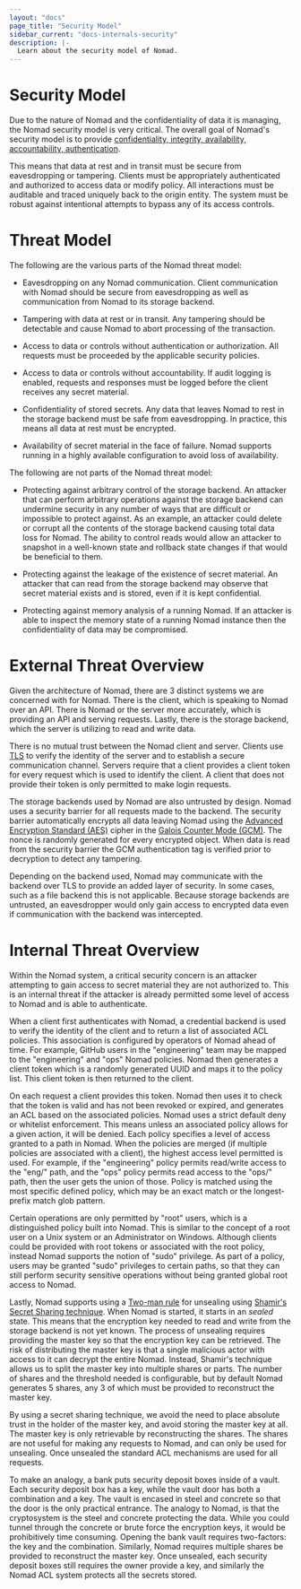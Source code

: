 ```yaml
---
layout: "docs"
page_title: "Security Model"
sidebar_current: "docs-internals-security"
description: |-
  Learn about the security model of Nomad.
---
```


# Security Model

Due to the nature of Nomad and the confidentiality of data it is managing,
the Nomad security model is very critical. The overall goal of Nomad's security
model is to provide [confidentiality, integrity, availability, accountability,
authentication](http://en.wikipedia.org/wiki/Information_security).

This means that data at rest and in transit must be secure from eavesdropping
or tampering. Clients must be appropriately authenticated and authorized
to access data or modify policy. All interactions must be auditable and traced
uniquely back to the origin entity. The system must be robust against intentional
attempts to bypass any of its access controls.

# Threat Model

The following are the various parts of the Nomad threat model:

* Eavesdropping on any Nomad communication. Client communication with Nomad
  should be secure from eavesdropping as well as communication from Nomad to
  its storage backend.

* Tampering with data at rest or in transit. Any tampering should be detectable
  and cause Nomad to abort processing of the transaction.

* Access to data or controls without authentication or authorization. All requests
  must be proceeded by the applicable security policies.

* Access to data or controls without accountability. If audit logging
  is enabled, requests and responses must be logged before the client receives
  any secret material.

* Confidentiality of stored secrets. Any data that leaves Nomad to rest in the
  storage backend must be safe from eavesdropping. In practice, this means all
  data at rest must be encrypted.

* Availability of secret material in the face of failure. Nomad supports
  running in a highly available configuration to avoid loss of availability.

The following are not parts of the Nomad threat model:

* Protecting against arbitrary control of the storage backend. An attacker
  that can perform arbitrary operations against the storage backend can
  undermine security in any number of ways that are difficult or impossible to protect
  against. As an example, an attacker could delete or corrupt all the contents
  of the storage backend causing total data loss for Nomad. The ability to control
  reads would allow an attacker to snapshot in a well-known state and rollback state
  changes if that would be beneficial to them.

* Protecting against the leakage of the existence of secret material. An attacker
  that can read from the storage backend may observe that secret material exists
  and is stored, even if it is kept confidential.

* Protecting against memory analysis of a running Nomad. If an attacker is able
  to inspect the memory state of a running Nomad instance then the confidentiality
  of data may be compromised.

# External Threat Overview

Given the architecture of Nomad, there are 3 distinct systems we are concerned with
for Nomad. There is the client, which is speaking to Nomad over an API. There is Nomad
or the server more accurately, which is providing an API and serving requests. Lastly,
there is the storage backend, which the server is utilizing to read and write data.

There is no mutual trust between the Nomad client and server. Clients use
[TLS](http://en.wikipedia.org/wiki/Transport_Layer_Security) to verify the identity
of the server and to establish a secure communication channel. Servers require that
a client provides a client token for every request which is used to identify the client.
A client that does not provide their token is only permitted to make login requests.

The storage backends used by Nomad are also untrusted by design. Nomad uses a security
barrier for all requests made to the backend. The security barrier automatically encrypts
all data leaving Nomad using the [Advanced Encryption Standard (AES)](http://en.wikipedia.org/wiki/Advanced_Encryption_Standard)
cipher in the [Galois Counter Mode (GCM)](http://en.wikipedia.org/wiki/Galois/Counter_Mode).
The nonce is randomly generated for every encrypted object. When data is read from the
security barrier the GCM authentication tag is verified prior to decryption to detect
any tampering.

Depending on the backend used, Nomad may communicate with the backend over TLS
to provide an added layer of security. In some cases, such as a file backend this
is not applicable. Because storage backends are untrusted, an eavesdropper would
only gain access to encrypted data even if communication with the backend was intercepted.

# Internal Threat Overview

Within the Nomad system, a critical security concern is an attacker attempting
to gain access to secret material they are not authorized to. This is an internal
threat if the attacker is already permitted some level of access to Nomad and is
able to authenticate.

When a client first authenticates with Nomad, a credential backend is used to
verify the identity of the client and to return a list of associated ACL policies.
This association is configured by operators of Nomad ahead of time. For example,
GitHub users in the "engineering" team may be mapped to the "engineering" and "ops"
Nomad policies. Nomad then generates a client token which is a randomly generated
UUID and maps it to the policy list. This client token is then returned to the client.

On each request a client provides this token. Nomad then uses it to check that the token
is valid and has not been revoked or expired, and generates an ACL based on the associated
policies. Nomad uses a strict default deny or whitelist enforcement. This means unless
an associated policy allows for a given action, it will be denied. Each policy specifies
a level of access granted to a path in Nomad. When the policies are merged (if multiple
policies are associated with a client), the highest access level permitted is used.
For example, if the "engineering" policy permits read/write access to the "eng/" path,
and the "ops" policy permits read access to the "ops/" path, then the user gets the
union of those. Policy is matched using the most specific defined policy, which may be
an exact match or the longest-prefix match glob pattern.

Certain operations are only permitted by "root" users, which is a distinguished
policy built into Nomad. This is similar to the concept of a root user on a Unix system
or an Administrator on Windows. Although clients could be provided with root tokens
or associated with the root policy, instead Nomad supports the notion of "sudo" privilege.
As part of a policy, users may be granted "sudo" privileges to certain paths, so that
they can still perform security sensitive operations without being granted global
root access to Nomad.

Lastly, Nomad supports using a [Two-man rule](http://en.wikipedia.org/wiki/Two-man_rule) for
unsealing using [Shamir's Secret Sharing technique](http://en.wikipedia.org/wiki/Shamir's_Secret_Sharing).
When Nomad is started, it starts in an _sealed_ state. This means that the encryption key
needed to read and write from the storage backend is not yet known. The process of unsealing
requires providing the master key so that the encryption key can be retrieved. The risk of distributing
the master key is that a single malicious actor with access to it can decrypt the entire
Nomad. Instead, Shamir's technique allows us to split the master key into multiple shares or parts.
The number of shares and the threshold needed is configurable, but by default Nomad generates
5 shares, any 3 of which must be provided to reconstruct the master key.

By using a secret sharing technique, we avoid the need to place absolute trust in the holder
of the master key, and avoid storing the master key at all. The master key is only
retrievable by reconstructing the shares. The shares are not useful for making any requests
to Nomad, and can only be used for unsealing. Once unsealed the standard ACL mechanisms
are used for all requests.

To make an analogy, a bank puts security deposit boxes inside of a vault.
Each security deposit box has a key, while the vault door has both a combination and a key.
The vault is encased in steel and concrete so that the door is the only practical entrance.
The analogy to Nomad, is that the cryptosystem is the steel and concrete protecting the data.
While you could tunnel through the concrete or brute force the encryption keys, it would be
prohibitively time consuming. Opening the bank vault requires two-factors: the key and the combination.
Similarly, Nomad requires multiple shares be provided to reconstruct the master key.
Once unsealed, each security deposit boxes still requires the owner provide a key, and similarly
the Nomad ACL system protects all the secrets stored.
